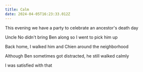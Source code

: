 ```yaml
---
title: Calm
date: 2024-04-05T16:23:33.012Z
---
```


This evening we have a party to celebrate an ancestor's death day

Uncle No didn't bring Ben along so I went to pick him up

Back home, I walked him and Chien around the neighborhood

Although Ben sometimes got distracted, he still walked calmly

I was satisfied with that

